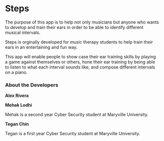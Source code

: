 # Steps


The purpose of this app is to help not only musicians but anyone who wants to develop and train their ears in order to be able to identify different musical intervals.

Steps is orginally developed for music therapy students to help train their ears in an entertaining and fun way.

This app will enable people to show case their ear training skills by playing a game against themselves or others, hone their ear training by being able to listen to what each interval sounds like, and compose different intervals on a piano.


### About the Developers

**Alex Rivera**



**Mehak Lodhi**

Mehak is a second year Cyber Security student at Maryville University. 


**Tegan Chin**

Tegan is a first year Cyber Security student at Maryville University.

